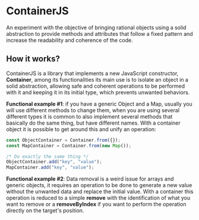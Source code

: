 # ContainerJS
An experiment with the objective of bringing rational objects using a solid abstraction to provide methods and attributes that follow a fixed pattern and increase the readability and coherence of the code.

## How it works?
ContainerJS is a library that implements a new JavaScript constructor, **Container**, among its functionalities its main use is to isolate an object in a solid abstraction, allowing safe and coherent operations to be performed with it and keeping it in its initial type, which prevents unwanted behaviors.

**Functional example #1**: if you have a generic Object and a Map, usually you will use different methods to change them, when you are using several different types it is common to also implement several methods that basically do the same thing, but have different names. With a container object it is possible to get around this and unify an operation:

```js
const ObjectContainer = Container.from({});
const MapContainer = Container.from(new Map());

/* Do exactly the same thing */
ObjectContainer.add("key", "value");
MapContainer.add("key", "value");
```

**Functional example #2**: Data removal is a weird issue for arrays and generic objects, it requires an operation to be done to generate a new value without the unwanted data and replace the initial value. With a container this operation is reduced to a simple **remove** with the identification of what you want to remove or a **removeByIndex** if you want to perform the operation directly on the target's position.